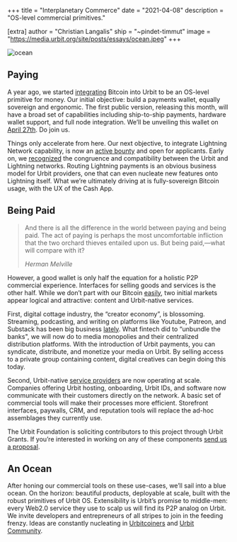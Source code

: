 +++
title = "Interplanetary Commerce"
date = "2021-04-08"
description = "OS-level commercial primitives."

[extra]
author = "Christian Langalis"
ship = "~pindet-timmut"
image = "https://media.urbit.org/site/posts/essays/ocean.jpeg"
+++

![ocean](https://media.urbit.org/site/posts/essays/ocean.jpeg)

## Paying

A year ago, we started [integrating](https://urbit.org/blog/urbit-and-bitcoin/) Bitcoin into Urbit to be an OS-level primitive for money. Our initial objective: build a payments wallet, equally sovereign and ergonomic. The first public version, releasing this month, will have a broad set of capabilities including ship-to-ship payments, hardware wallet support, and full node integration. We’ll be unveiling this wallet on [April 27th](https://www.meetup.com/urbit-sf/events/276741426/). Do join us.

Things only accelerate from here. Our next objective, to integrate Lightning Network capability, is now an [active bounty](https://gist.github.com/timlucmiptev/53ef1d290e55ea2fa25d9df681c32695) and open for applicants. Early on, we [recognized](https://www.youtube.com/watch?v=DTvRVHMbrcY) the congruence and compatibility between the Urbit and Lightning networks. Routing Lightning payments is an obvious business model for Urbit providers, one that can even nucleate new features onto Lightning itself. What we’re ultimately driving at is fully-sovereign Bitcoin usage, with the UX of the Cash App.

## Being Paid

> And there is all the difference in the world between paying and being paid. The act of paying is perhaps the most uncomfortable infliction that the two orchard thieves entailed upon us. But being paid,—what will compare with it?
>
> <cite>Herman Melville</cite>

However, a good wallet is only half the equation for a holistic P2P commercial experience. Interfaces for selling goods and services is the other half. While we don’t part with our Bitcoin [easily](https://nakamotoinstitute.org/mempool/everyones-a-scammer/), two initial markets appear logical and attractive: content and Urbit-native services.

First, digital cottage industry, the “creator economy”, is blossoming. Streaming, podcasting, and writing on platforms like Youtube, Patreon, and Substack has been big business [lately](https://otherlife.co/barbarians-past-the-gate/). What fintech did to “unbundle the banks", we will now do to media monopolies and their centralized distribution platforms. With the introduction of Urbit payments, you can syndicate, distribute, and monetize your media on Urbit. By selling access to a private group containing content, digital creatives can begin doing this today.

Second, Urbit-native [service providers](https://urbit.org/blog/providers/) are now operating at scale. Companies offering Urbit hosting, onboarding, Urbit IDs, and software now communicate with their customers directly on the network. A basic set of commercial tools will make their processes more efficient. Storefront interfaces, paywalls, CRM, and reputation tools will replace the ad-hoc assemblages they currently use.

The Urbit Foundation is soliciting contributors to this project through Urbit Grants. If you’re interested in working on any of these components [send us a proposal](https://grants.urbit.org/create).

## An Ocean

After honing our commercial tools on these use-cases, we’ll sail into a blue ocean. On the horizon: beautiful products, deployable at scale, built with the robust primitives of Urbit OS. Extensibility is Urbit’s promise to middle-men: every Web2.0 service they use to scalp us will find its P2P analog on Urbit. We invite developers and entrepreneurs of all stripes to join in the feeding frenzy. Ideas are constantly nucleating in <a href="web+urbitgraph://group/~pindet-timmut/urbitcoin-cash">Urbitcoiners</a> and <a href="web+urbitgraph://group/~bitbet-bolbel/urbit-community/graph/~darrux-landes/business-building-on-urbit">Urbit Community</a>.
